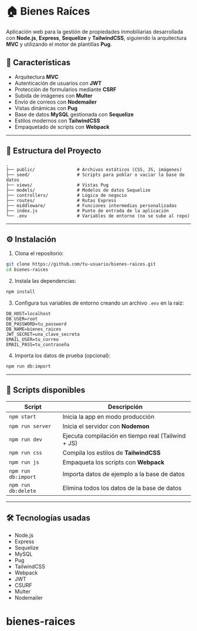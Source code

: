 # 🏠 Bienes Raíces

Aplicación web para la gestión de propiedades inmobiliarias desarrollada con **Node.js**, **Express**, **Sequelize** y **TailwindCSS**, siguiendo la arquitectura **MVC** y utilizando el motor de plantillas **Pug**.

## 📌 Características

- Arquitectura **MVC**
- Autenticación de usuarios con **JWT**
- Protección de formularios mediante **CSRF**
- Subida de imágenes con **Multer**
- Envío de correos con **Nodemailer**
- Vistas dinámicas con **Pug**
- Base de datos **MySQL** gestionada con **Sequelize**
- Estilos modernos con **TailwindCSS**
- Empaquetado de scripts con **Webpack**

---

## 📁 Estructura del Proyecto

```
.
├── public/                # Archivos estáticos (CSS, JS, imágenes)
├── seed/                  # Scripts para poblar o vaciar la base de datos
├── views/                 # Vistas Pug
├── models/                # Modelos de datos Sequelize
├── controllers/           # Lógica de negocio
├── routes/                # Rutas Express
├── middleware/            # Funciones intermedias personalizadas
├── index.js               # Punto de entrada de la aplicación
└── .env                   # Variables de entorno (no se sube al repo)
```

---

## ⚙️ Instalación

1. Clona el repositorio:

```bash
git clone https://github.com/tu-usuario/bienes-raices.git
cd bienes-raices
```

2. Instala las dependencias:

```bash
npm install
```

3. Configura tus variables de entorno creando un archivo `.env` en la raíz:

```env
DB_HOST=localhost
DB_USER=root
DB_PASSWORD=tu_password
DB_NAME=bienes_raices
JWT_SECRET=una_clave_secreta
EMAIL_USER=tu_correo
EMAIL_PASS=tu_contraseña
```

4. Importa los datos de prueba (opcional):

```bash
npm run db:import
```

---

## 🧪 Scripts disponibles

| Script               | Descripción                                       |
|----------------------|---------------------------------------------------|
| `npm start`          | Inicia la app en modo producción                  |
| `npm run server`     | Inicia el servidor con **Nodemon**                |
| `npm run dev`        | Ejecuta compilación en tiempo real (Tailwind + JS) |
| `npm run css`        | Compila los estilos de **TailwindCSS**           |
| `npm run js`         | Empaqueta los scripts con **Webpack**            |
| `npm run db:import`  | Importa datos de ejemplo a la base de datos      |
| `npm run db:delete`  | Elimina todos los datos de la base de datos      |

---

## 🛠️ Tecnologías usadas

- Node.js
- Express
- Sequelize
- MySQL
- Pug
- TailwindCSS
- Webpack
- JWT
- CSURF
- Multer
- Nodemailer

# bienes-raices
